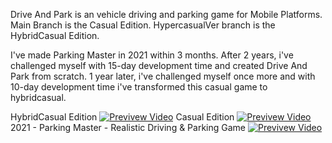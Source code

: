 Drive And Park is an vehicle driving and parking game for Mobile Platforms. 
Main Branch is the Casual Edition.
HypercasualVer branch is the HybridCasual Edition.

I've made Parking Master in 2021 within 3 months. After 2 years, i've challenged myself with 15-day development time and created Drive And Park from scratch. 1 year later, i've challenged myself once more and with 10-day development time i've transformed this casual game to hybridcasual.

HybridCasual Edition
[![Previvew Video](https://img.youtube.com/vi/r4zrUD2QgaM/0.jpg)](https://www.youtube.com/watch?v=r4zrUD2QgaM)
Casual Edition
[![Previvew Video](https://img.youtube.com/vi/J9FydNYKwDk/0.jpg)](https://www.youtube.com/watch?v=J9FydNYKwDk)
2021 - Parking Master - Realistic Driving & Parking Game
[![Previvew Video](https://img.youtube.com/vi/PTO6HcIG9As/0.jpg)](https://www.youtube.com/watch?v=PTO6HcIG9As)
